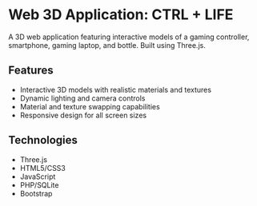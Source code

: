 # Web 3D Application: CTRL + LIFE

A 3D web application featuring interactive models of a gaming controller, smartphone, gaming laptop, and bottle. Built using Three.js.

## Features
- Interactive 3D models with realistic materials and textures
- Dynamic lighting and camera controls
- Material and texture swapping capabilities
- Responsive design for all screen sizes

## Technologies
- Three.js
- HTML5/CSS3
- JavaScript
- PHP/SQLite
- Bootstrap


